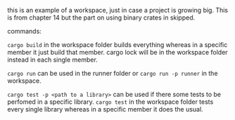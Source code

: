 this is an example of a workspace, just in case a project is growing big.
This is from chapter 14 but the part on using binary crates in skipped.

commands:

`cargo build` in the workspace folder builds everything whereas in a specific member it just build that member. cargo lock will be in the workspace folder instead in each single member.

`cargo run` can be used in the runner folder or `cargo run -p runner` in the workspace. 

`cargo test -p <path to a library>` can be used if there some tests to be perfomed in a specific library.
`cargo test` in the workspace folder tests every single library whereas in a specific member it does the usual.